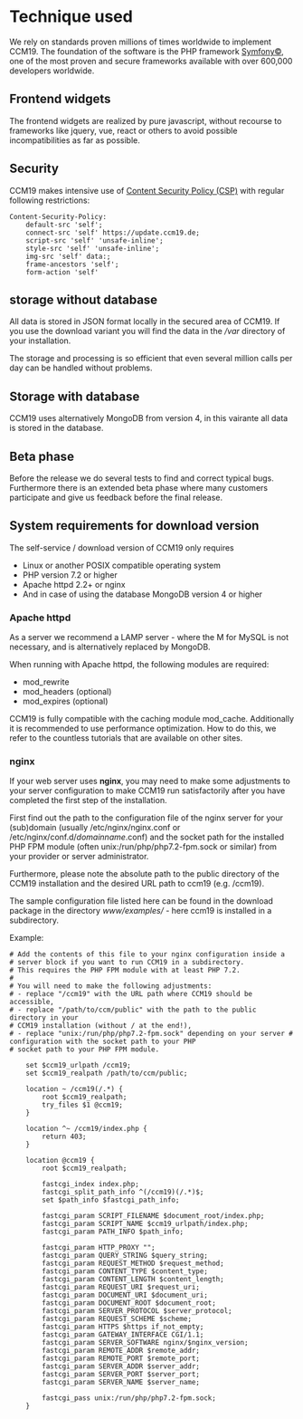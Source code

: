 # Technique used

We rely on standards proven millions of times worldwide to implement CCM19. The foundation of the software is the PHP framework [Symfony©](https://symfony.com/), one of the most proven and secure frameworks available with over 600,000 developers worldwide.

## Frontend widgets

The frontend widgets are realized by pure javascript, without recourse to frameworks like jquery, vue, react or others to avoid possible incompatibilities as far as possible.

## Security

CCM19 makes intensive use of [Content Security Policy (CSP)](https://content-security-policy.com/) with regular following restrictions:

```
Content-Security-Policy:
	default-src 'self';
	connect-src 'self' https://update.ccm19.de;
	script-src 'self' 'unsafe-inline';
	style-src 'self' 'unsafe-inline';
	img-src 'self' data:;
	frame-ancestors 'self';
	form-action 'self'
```

## storage without database

All data is stored in JSON format locally in the secured area of CCM19. If you use the download variant you will find the data in the */var* directory of your installation.

The storage and processing is so efficient that even several million calls per day can be handled without problems.

## Storage with database

CCM19 uses alternatively MongoDB from version 4, in this vairante all data is stored in the database.

## Beta phase

Before the release we do several tests to find and correct typical bugs. Furthermore there is an extended beta phase where many customers participate and give us feedback before the final release.

## System requirements for download version

The self-service / download version of CCM19 only requires

- Linux or another POSIX compatible operating system
- PHP version 7.2 or higher
- Apache httpd 2.2+ or nginx
- And in case of using the database MongoDB version 4 or higher

### Apache httpd

As a server we recommend a LAMP server - where the M for MySQL is not necessary, and is alternatively replaced by MongoDB.

When running with Apache httpd, the following modules are required:

- mod_rewrite
- mod_headers (optional)
- mod_expires (optional)

CCM19 is fully compatible with the caching module mod_cache. Additionally it is recommended to use performance optimization. How to do this, we refer to the countless tutorials that are available on other sites.

### nginx

If your web server uses **nginx**, you may need to make some adjustments to your server configuration to make CCM19 run satisfactorily after you have completed the first step of the installation.

First find out the path to the configuration file of the nginx server for your (sub)domain (usually /etc/nginx/nginx.conf or /etc/nginx/conf.d/*domainname*.conf) and the socket path for the installed PHP FPM module (often unix:/run/php/php7.2-fpm.sock or similar) from your provider or server administrator.

Furthermore, please note the absolute path to the public directory of the CCM19 installation and the desired URL path to ccm19 (e.g. /ccm19).

The sample configuration file listed here can be found in the download package in the directory *www/examples/* - here ccm19 is installed in a subdirectory.

Example:

```
# Add the contents of this file to your nginx configuration inside a
# server block if you want to run CCM19 in a subdirectory.
# This requires the PHP FPM module with at least PHP 7.2.
#
# You will need to make the following adjustments:
# - replace "/ccm19" with the URL path where CCM19 should be accessible,
# - replace "/path/to/ccm/public" with the path to the public directory in your
# CCM19 installation (without / at the end!),
# - replace "unix:/run/php/php7.2-fpm.sock" depending on your server # configuration with the socket path to your PHP
# socket path to your PHP FPM module.

	set $ccm19_urlpath /ccm19;
	set $ccm19_realpath /path/to/ccm/public;

	location ~ /ccm19(/.*) {
		root $ccm19_realpath;
		try_files $1 @ccm19;
	}

	location ^~ /ccm19/index.php {
		return 403;
	}

	location @ccm19 {
		root $ccm19_realpath;

		fastcgi_index index.php;
		fastcgi_split_path_info ^(/ccm19)(/.*)$;
		set $path_info $fastcgi_path_info;

		fastcgi_param SCRIPT_FILENAME $document_root/index.php;
		fastcgi_param SCRIPT_NAME $ccm19_urlpath/index.php;
		fastcgi_param PATH_INFO $path_info;

		fastcgi_param HTTP_PROXY "";
		fastcgi_param QUERY_STRING $query_string;
		fastcgi_param REQUEST_METHOD $request_method;
		fastcgi_param CONTENT_TYPE $content_type;
		fastcgi_param CONTENT_LENGTH $content_length;
		fastcgi_param REQUEST_URI $request_uri;
		fastcgi_param DOCUMENT_URI $document_uri;
		fastcgi_param DOCUMENT_ROOT $document_root;
		fastcgi_param SERVER_PROTOCOL $server_protocol;
		fastcgi_param REQUEST_SCHEME $scheme;
		fastcgi_param HTTPS $https if_not_empty;
		fastcgi_param GATEWAY_INTERFACE CGI/1.1;
		fastcgi_param SERVER_SOFTWARE nginx/$nginx_version;
		fastcgi_param REMOTE_ADDR $remote_addr;
		fastcgi_param REMOTE_PORT $remote_port;
		fastcgi_param SERVER_ADDR $server_addr;
		fastcgi_param SERVER_PORT $server_port;
		fastcgi_param SERVER_NAME $server_name;

		fastcgi_pass unix:/run/php/php7.2-fpm.sock;
	}

```
